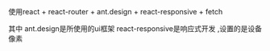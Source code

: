 使用react + react-router + ant.design + react-responsive + fetch

其中 ant.design是所使用的ui框架
     react-responsive是响应式开发 ,设置的是设备像素